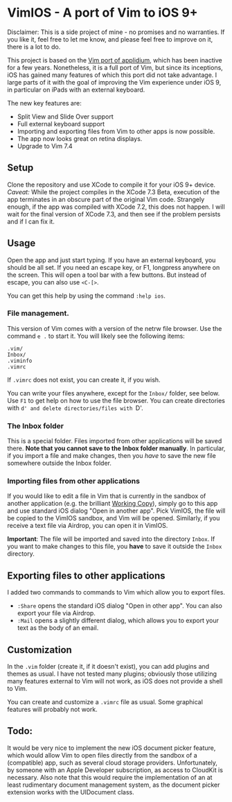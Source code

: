# VimIOS - A port of Vim to iOS 9+

Disclaimer: This is a side project of mine - no promises and no warranties. If you like it, feel free to let me know, and please feel free to improve on it, there is a lot to do.

This project is based on the [Vim port of applidium](https://github.com/applidium/Vim), which has been inactive for a few years. Nonetheless, it is a full port of Vim, but since its inceptions, iOS has gained many features of which this port did not take advantage. I large parts of it with the goal of improving the Vim experience under iOS 9, in particular on iPads with an external keyboard. 

The new key features are:

* Split View and Slide Over support
* Full external keyboard support
* Importing and exporting files from Vim to other apps is now possible. 
* The app now looks great on retina displays.
* Upgrade to Vim 7.4


## Setup
Clone the repository and use XCode to compile it for your iOS 9+ device. *Caveat:* While the project compiles in the XCode 7.3 Beta, execution of the app terminates in an obscure part of the original Vim code. Strangely enough, if the app was compiled with XCode 7.2, this does not happen. I will wait for the final version of XCode 7.3, and then see if the problem persists and if I can fix it.

## Usage
Open the app and just start typing. If you have an external keyboard, you should be all set. If you need an escape key, or F1, longpress anywhere on the screen. This will open a tool bar with a few buttons. But instead of escape, you can also use `<C-[>`. 

You can get this help by using the command `:help ios`.

### File management.
This version of Vim comes with a version of the netrw file browser. Use the command `e .` to start it. You will likely see the following items:

```
.vim/
Inbox/
.viminfo
.vimrc
```

If `.vimrc` does not exist, you can create it, if you wish. 

You can write your files anywhere, except for the `Inbox/` folder, see below.
Use `F1` to get help on how to use the file browser. You can create directories with `d' and delete directories/files with `D'. 

### The Inbox folder
This is a special folder. Files imported from other applications will be saved there. **Note that you cannot save to the Inbox folder manually**. In particular, if you import a file and make changes, then you *have* to save the new file somewhere outside the Inbox folder.

### Importing files from other applications
If you would like to edit a file in Vim that is currently in the sandbox of another application (e.g. the brilliant [Working Copy](http://workingcopyapp.com)), simply go to this app and use standard iOS dialog "Open in another app". Pick VimIOS, the file will be copied to the VimIOS sandbox, and Vim will be opened. Similarly, if you receive a text file via Airdrop, you can open it in VimIOS.

**Important**: The file will be imported and saved into the directory `Inbox`. If you want to make changes to this file, you **have** to save it outside the `Inbox` directory. 

## Exporting files to other applications
I added two commands to commands to Vim which allow you to export files.
 
* `:Share` opens the standard iOS dialog "Open in other app". You can also export your file via Airdrop.
* `:Mail` opens a slightly different dialog, which allows you to export your text as the body of an email. 

## Customization
In the `.vim` folder (create it, if it doesn't exist), you can add plugins and themes as usual. I have not tested many plugins; obviously those utilizing many features external to Vim will not work, as iOS does not provide a shell to Vim.

You can create and customize a `.vimrc` file as usual. Some graphical features will probably not work. 

## Todo:
It would be very nice to implement the new iOS document picker feature, which would allow Vim to open files directly from the sandbox of a (compatible) app, such as several cloud storage providers. Unfortunately, by someone with an Apple Developer subscription, as access to CloudKit is necessary. Also note that this would require the implementation of an at least rudimentary document management system, as the document picker extension works with the UIDocument class.

